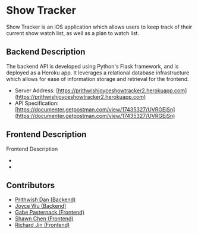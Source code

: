 # Show Tracker

Show Tracker is an iOS application which allows users to keep track of their current show watch list, as well as a plan to watch list.

## Backend Description

The backend API is developed using Python's Flask framework, and is deployed as a Heroku app. It leverages a relational database infrastructure which allows for ease of information storage and retrieval for the frontend. 
* Server Address: [https://prithwishjoyceshowtracker2.herokuapp.com](https://prithwishjoyceshowtracker2.herokuapp.com)
* API Specification: [https://documenter.getpostman.com/view/17435327/UVRGEjSn](https://documenter.getpostman.com/view/17435327/UVRGEjSn)

## Frontend Description
Frontend Description
* []()
* []()

## Contributors
* [Prithwish Dan (Backend)](https://github.com/pdan101)
* [Joyce Wu (Backend)](https://github.com/orenchi)
* [Gabe Pasternack (Frontend)](https://github.com/Gabe2205)
* [Shawn Chen (Frontend)](https://github.com/sc103121)
* [Richard Jin (Frontend)](https://github.com/RichardmJin)
